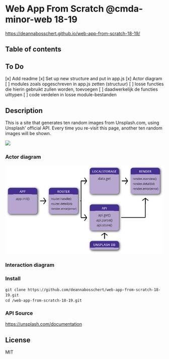 # Web App From Scratch @cmda-minor-web 18-19

https://deannabosschert.github.io/web-app-from-scratch-18-19/

## Table of contents

## To Do

[x] Add readme
[x] Set up new structure and put in app.js
[x] Actor diagram
[ ] modules zoals opgeschreven in app.js zetten (structuur)
[ ] losse functies die hierin gebruikt zullen worden, toevoegen
[ ] daadwerkelijk de functies uittypen
[ ] code verdelen in losse module-bestanden

## Description

This is a site that generates ten random images from Unsplash.com, using Unsplash' official API.
Every time you re-visit this page, another ten random images will be shown.

![](https://d2mxuefqeaa7sj.cloudfront.net/s_AAE245BD623FC710D2AE25D34375162B3944649C53ABDE0F3AE65FB83E1EE8EC_1549614007587_Screenshot+2019-02-08+at+09.19.49.png)

### Actor diagram

![Actor Diagram](/public/actordiagram.png)

### Interaction diagram

### Install

`git clone https://github.com/deannabosschert/web-app-from-scratch-18-19.git`  
`cd /web-app-from-scratch-18-19.git`

### API Source

https://unsplash.com/documentation

## License

MIT

<!-- Add a link to your live demo in Github Pages 🌐-->

<!-- ☝️ replace this description with a description of your own work -->

<!-- Add a nice image here at the end of the week, showing off your shiny frontend 📸 -->

<!-- Maybe a table of contents here? 📚 -->

<!-- How about a section that describes how to install this project? 🤓 -->

<!-- ...but how does one use this project? What are its features 🤔 -->

<!-- What external data source is featured in your project and what are its properties 🌠 -->

<!-- Maybe a checklist of done stuff and stuff still on your wishlist? ✅ -->

<!-- How about a license here? 📜 (or is it a licence?) 🤷 -->
